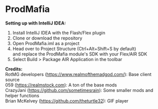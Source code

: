 # ProdMafia

**Setting up with IntelliJ IDEA:**
1. Install IntelliJ IDEA with the Flash/Flex plugin
2. Clone or download the repository
3. Open ProdMafia.iml as a project
4. Head over to Project Structure (Ctrl+Alt+Shift+S by default)\
   and replace the ProdMafia module's SDK with your Flex/AIR SDK
5. Select Build > Package AIR Application in the toolbar

**Credits:**\
RotMG developers (https://www.realmofthemadgod.com/): Base client source\
059 (https://realmstock.com): A ton of the base mods\
CrazyJani (https://github.com/sometimesrain): Some smaller mods and helper functions\
Brian McKelvey (https://github.com/theturtle32): GIF player